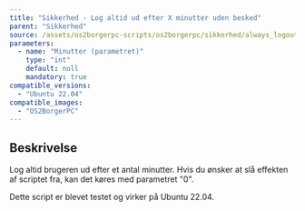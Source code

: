 ```yaml
---
title: "Sikkerhed - Log altid ud efter X minutter uden besked"
parent: "Sikkerhed"
source: /assets/os2borgerpc-scripts/os2borgerpc/sikkerhed/always_logout_after_time.sh
parameters:
  - name: "Minutter (parametret)"
    type: "int"
    default: null
    mandatory: true
compatible_versions:
  - "Ubuntu 22.04"
compatible_images:
  - "OS2BorgerPC"
---
```


## Beskrivelse
Log altid brugeren ud efter et antal minutter.
Hvis du ønsker at slå effekten af scriptet fra, kan det køres med parametret "0".

Dette script er blevet testet og virker på Ubuntu 22.04.